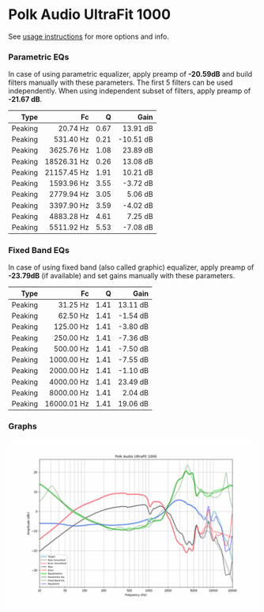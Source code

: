 # Polk Audio UltraFit 1000
See [usage instructions](https://github.com/jaakkopasanen/AutoEq#usage) for more options and info.

### Parametric EQs
In case of using parametric equalizer, apply preamp of **-20.59dB** and build filters manually
with these parameters. The first 5 filters can be used independently.
When using independent subset of filters, apply preamp of **-21.67 dB**.

| Type    | Fc          |    Q | Gain      |
|--------:|------------:|-----:|----------:|
| Peaking | 20.74 Hz    | 0.67 | 13.91 dB  |
| Peaking | 531.40 Hz   | 0.21 | -10.51 dB |
| Peaking | 3625.76 Hz  | 1.08 | 23.89 dB  |
| Peaking | 18526.31 Hz | 0.26 | 13.08 dB  |
| Peaking | 21157.45 Hz | 1.91 | 10.21 dB  |
| Peaking | 1593.96 Hz  | 3.55 | -3.72 dB  |
| Peaking | 2779.94 Hz  | 3.05 | 5.06 dB   |
| Peaking | 3397.90 Hz  | 3.59 | -4.02 dB  |
| Peaking | 4883.28 Hz  | 4.61 | 7.25 dB   |
| Peaking | 5511.92 Hz  | 5.53 | -7.08 dB  |

### Fixed Band EQs
In case of using fixed band (also called graphic) equalizer, apply preamp of **-23.79dB**
(if available) and set gains manually with these parameters.

| Type    | Fc          |    Q | Gain     |
|--------:|------------:|-----:|---------:|
| Peaking | 31.25 Hz    | 1.41 | 13.11 dB |
| Peaking | 62.50 Hz    | 1.41 | -1.54 dB |
| Peaking | 125.00 Hz   | 1.41 | -3.80 dB |
| Peaking | 250.00 Hz   | 1.41 | -7.36 dB |
| Peaking | 500.00 Hz   | 1.41 | -7.50 dB |
| Peaking | 1000.00 Hz  | 1.41 | -7.55 dB |
| Peaking | 2000.00 Hz  | 1.41 | -1.10 dB |
| Peaking | 4000.00 Hz  | 1.41 | 23.49 dB |
| Peaking | 8000.00 Hz  | 1.41 | 2.04 dB  |
| Peaking | 16000.01 Hz | 1.41 | 19.06 dB |

### Graphs
![](./Polk%20Audio%20UltraFit%201000.png)